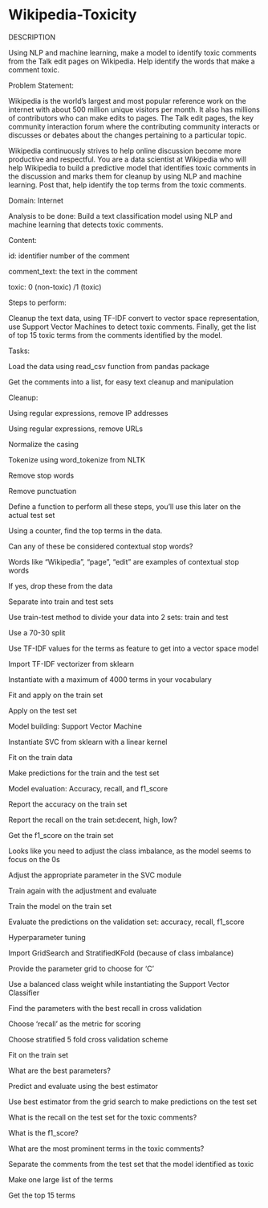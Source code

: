 # Wikipedia-Toxicity

DESCRIPTION

Using NLP and machine learning, make a model to identify toxic comments from the Talk edit pages on Wikipedia. Help identify the words that make a comment toxic.

Problem Statement:  

Wikipedia is the world’s largest and most popular reference work on the internet with about 500 million unique visitors per month. It also has millions of contributors who can make edits to pages. The Talk edit pages, the key community interaction forum where the contributing community interacts or discusses or debates about the changes pertaining to a particular topic. 

Wikipedia continuously strives to help online discussion become more productive and respectful. You are a data scientist at Wikipedia who will help Wikipedia to build a predictive model that identifies toxic comments in the discussion and marks them for cleanup by using NLP and machine learning. Post that, help identify the top terms from the toxic comments. 

Domain: Internet

Analysis to be done: Build a text classification model using NLP and machine learning that detects toxic comments.

Content: 

id: identifier number of the comment

comment_text: the text in the comment

toxic: 0 (non-toxic) /1 (toxic)

Steps to perform:

Cleanup the text data, using TF-IDF convert to vector space representation, use Support Vector Machines to detect toxic comments. Finally, get the list of top 15 toxic terms from the comments identified by the model.

Tasks: 

Load the data using read_csv function from pandas package

Get the comments into a list, for easy text cleanup and manipulation

Cleanup: 

Using regular expressions, remove IP addresses

Using regular expressions, remove URLs

Normalize the casing

Tokenize using word_tokenize from NLTK

Remove stop words

Remove punctuation

Define a function to perform all these steps, you’ll use this later on the actual test set

Using a counter, find the top terms in the data. 

Can any of these be considered contextual stop words? 

Words like “Wikipedia”, “page”, “edit” are examples of contextual stop words

If yes, drop these from the data

Separate into train and test sets

Use train-test method to divide your data into 2 sets: train and test

Use a 70-30 split

Use TF-IDF values for the terms as feature to get into a vector space model

Import TF-IDF vectorizer from sklearn

Instantiate with a maximum of 4000 terms in your vocabulary

Fit and apply on the train set

Apply on the test set

Model building: Support Vector Machine

Instantiate SVC from sklearn with a linear kernel

Fit on the train data

Make predictions for the train and the test set

Model evaluation: Accuracy, recall, and f1_score

Report the accuracy on the train set

Report the recall on the train set:decent, high, low?

Get the f1_score on the train set

Looks like you need to adjust  the class imbalance, as the model seems to focus on the 0s

Adjust the appropriate parameter in the SVC module

Train again with the adjustment and evaluate

Train the model on the train set

Evaluate the predictions on the validation set: accuracy, recall, f1_score

Hyperparameter tuning

Import GridSearch and StratifiedKFold (because of class imbalance)

Provide the parameter grid to choose for ‘C’

Use a balanced class weight while instantiating the Support Vector Classifier

Find the parameters with the best recall in cross validation

Choose ‘recall’ as the metric for scoring

Choose stratified 5 fold cross validation scheme

Fit on the train set

What are the best parameters?

Predict and evaluate using the best estimator

Use best estimator from the grid search to make predictions on the test set

What is the recall on the test set for the toxic comments?

What is the f1_score?

What are the most prominent terms in the toxic comments?

Separate the comments from the test set that the model identified as toxic

Make one large list of the terms

Get the top 15 terms
